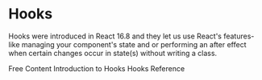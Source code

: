# Hooks

Hooks were introduced in React 16.8 and they let us use React's features-like managing your component's state and or performing an after effect when certain changes occur in state(s) without writing a class.

<ResourceGroupTitle>Free Content</ResourceGroupTitle>
<BadgeLink colorScheme='blue' badgeText='Official Docs' href='https://reactjs.org/docs/hooks-intro.html'>Introduction to Hooks</BadgeLink>
<BadgeLink colorScheme='blue' badgeText='Official Docs' href='https://reactjs.org/docs/hooks-reference.html'>Hooks Reference</BadgeLink>
